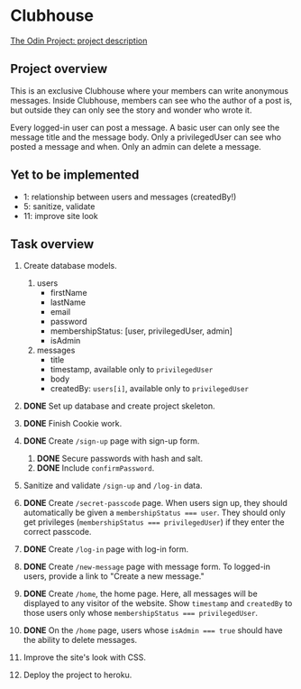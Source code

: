 # Clubhouse
[The Odin Project: project description](https://www.theodinproject.com/paths/full-stack-javascript/courses/nodejs/lessons/members-only)


## Project overview
This is an exclusive Clubhouse where your members can write anonymous messages. Inside Clubhouse, members can see who the author of a post is, but outside they can only see the story and wonder who wrote it.

Every logged-in user can post a message.
A basic user can only see the message title and the message body.
Only a privilegedUser can see who posted a message and when.
Only an admin can delete a message.

## Yet to be implemented
- 1: relationship between users and messages (createdBy!)
- 5: sanitize, validate
- 11: improve site look

## Task overview
1. Create database models.
   1. users
      - firstName
      - lastName
      - email
      - password
      - membershipStatus: [user, privilegedUser, admin]
      - isAdmin
   1. messages
       - title
       - timestamp, available only to `privilegedUser`
       - body
       - createdBy: `users[i]`, available only to `privilegedUser`
2. **DONE** Set up database and create project skeleton.
3. **DONE** Finish Cookie work.
4. **DONE** Create `/sign-up` page with sign-up form.
   1. **DONE** Secure passwords with hash and salt.
   2. **DONE** Include `confirmPassword`.
5. Sanitize and validate `/sign-up` and `/log-in` data.
6. **DONE** Create `/secret-passcode` page. When users sign up, they should automatically be given a `membershipStatus === user`. They should only get privileges (`membershipStatus === privilegedUser`) if they enter the correct passcode.
7. **DONE** Create `/log-in` page with log-in form.
8. **DONE** Create `/new-message` page with message form. To logged-in users, provide a link to "Create a new message."
9. **DONE** Create `/home`, the home page. Here, all messages will be displayed to any visitor of the website. Show `timestamp` and `createdBy` to those users only whose `membershipStatus === privilegedUser`.
10. **DONE** On the `/home` page, users whose `isAdmin === true` should have the ability to delete messages.
11. Improve the site's look with CSS.

12. Deploy the project to heroku.
